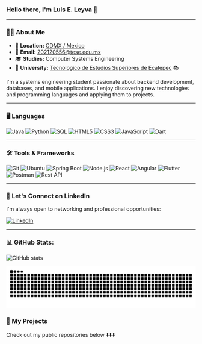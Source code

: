 ### **Hello there, I'm Luis E. Leyva 👋**

---

### 🧑‍💻 **About Me**

- 📍 **Location:** <a href="https://maps.app.goo.gl/PgyiT4ErwR9W6oLQ8" target="_blank">CDMX / Mexico</a>  
- 📧 **Email:** [202120556@tese.edu.mx](mailto:202120556@tese.edu.mx) 
- 🎓 **Studies:** Computer Systems Engineering
- 🏫 **University:** [Tecnologico de Estudios Superiores de Ecatepec](https://tese.edomex.gob.mx/) 📚 



I'm a systems engineering student passionate about backend development, databases, and mobile applications. I enjoy discovering new technologies and programming languages ​​and applying them to projects.

---

### 🖥️ Languages

![Java](https://img.shields.io/badge/Java-ED8B00?style=for-the-badge&logo=openjdk&logoColor=white)
![Python](https://img.shields.io/badge/Python-3776AB?style=for-the-badge&logo=python&logoColor=white)
![SQL](https://img.shields.io/badge/SQL-316192?style=for-the-badge&logo=postgresql&logoColor=white)
![HTML5](https://img.shields.io/badge/HTML5-E34F26?style=for-the-badge&logo=html5&logoColor=white)
![CSS3](https://img.shields.io/badge/CSS3-1572B6?style=for-the-badge&logo=css3&logoColor=white)
![JavaScript](https://img.shields.io/badge/JavaScript-F7DF1E?style=for-the-badge&logo=javascript&logoColor=black)
![Dart](https://img.shields.io/badge/Dart-0175C2?style=for-the-badge&logo=dart&logoColor=white)

---

### 🛠️ Tools & Frameworks

![Git](https://img.shields.io/badge/Git-F05032?style=for-the-badge&logo=git&logoColor=white)
![Ubuntu](https://img.shields.io/badge/Ubuntu-E95420?style=for-the-badge&logo=ubuntu&logoColor=white)
![Spring Boot](https://img.shields.io/badge/Spring_Framework-6DB33F?style=for-the-badge&logo=spring-boot&logoColor=white)
![Node.js](https://img.shields.io/badge/Node.js-339933?style=for-the-badge&logo=nodedotjs&logoColor=white)
![React](https://img.shields.io/badge/React-61DAFB?style=for-the-badge&logo=react&logoColor=black)
![Angular](https://img.shields.io/badge/Angular-DD0031?style=for-the-badge&logo=angular&logoColor=white)
![Flutter](https://img.shields.io/badge/Flutter-02569B?style=for-the-badge&logo=flutter&logoColor=white)
![Postman](https://img.shields.io/badge/Postman-FF6C37?style=for-the-badge&logo=postman&logoColor=white)
![Rest API](https://img.shields.io/badge/REST_API-6F7981?style=for-the-badge)

---

### 📇 Let's Connect on LinkedIn

I'm always open to networking and professional opportunities:

[![LinkedIn](https://img.shields.io/badge/LinkedIn-0077B5?style=for-the-badge&logo=linkedin&logoColor=white)](https://www.linkedin.com/in/luis-enrique-leyva-flores-8a9045374/)

---

### 📊 GitHub Stats:

![GitHub stats](https://readme-stats-git-dependabot-npmandyarne-eddee2-jsncars-projects.vercel.app/api?username=luisleyva8&show_icons=true&hide_rank=true&theme=radical)


  ![Snake animation](https://github.com/luisleyva8/luisleyva8/blob/output/github-contribution-grid-snake.svg)


### 📂 My Projects

Check out my public repositories below ⬇️⬇️⬇️
